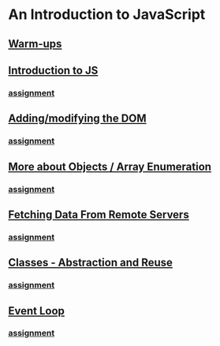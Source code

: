 # An Introduction to JavaScript

## [Warm-ups](/handbook/curriculum/fundamentals/javascript/warm-ups)

## [Introduction to JS](/handbook/curriculum/fundamentals/javascript/lectures/introduction-to-js)

### [assignment](/handbook/curriculum/fundamentals/javascript/assignments/scoreboard)

## [Adding/modifying the DOM](/handbook/curriculum/fundamentals/javascript/lectures/modify-the-dom)

### [assignment](/handbook/curriculum/fundamentals/javascript/assignments/roshambo)

## [More about Objects / Array Enumeration](/handbook/curriculum/fundamentals/javascript/lectures/enumeration)

### [assignment](/handbook/curriculum/fundamentals/javascript/assignments/blackjack)

## [Fetching Data From Remote Servers](/handbook/curriculum/fundamentals/javascript/lectures/fetching-data)

### [assignment](/handbook/curriculum/fundamentals/javascript/assignments/weather-api)

## [Classes - Abstraction and Reuse](/handbook/curriculum/fundamentals/javascript/lectures/abstraction-and-reuse)

### [assignment](/handbook/curriculum/fundamentals/javascript/assignments/weather-oop)

## [Event Loop](/handbook/curriculum/fundamentals/javascript/lectures/event-loop)

### [assignment](/handbook/curriculum/fundamentals/javascript/assignments/tic-tac-toe)
